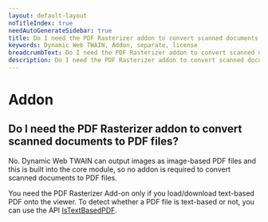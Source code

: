 ```yaml
---
layout: default-layout
noTitleIndex: true
needAutoGenerateSidebar: true
title: Do I need the PDF Rasterizer addon to convert scanned documents to PDF files?
keywords: Dynamic Web TWAIN, Addon, separate, license
breadcrumbText: Do I need the PDF Rasterizer addon to convert scanned documents to PDF files?
description: Do I need the PDF Rasterizer addon to convert scanned documents to PDF files?
---
```


# Addon

## Do I need the PDF Rasterizer addon to convert scanned documents to PDF files?

No. Dynamic Web TWAIN can output images as image-based PDF files and this is built into the core module, so no addon is required to convert scanned documents to PDF files.

You need the PDF Rasterizer Add-on only if you load/download text-based PDF onto the viewer. To detect whether a PDF file is text-based or not, you can use the API <a href="https://www.dynamsoft.com/web-twain/docs-archive/v17.2.1/info/api/Addon_PDF.html?ver=17.2.1#istextbasedpdf" target="_blank">IsTextBasedPDF</a>.
